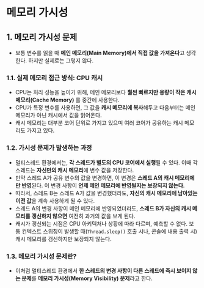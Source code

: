 # 메모리 가시성

## 1. 메모리 가시성 문제

- 보통 변수를 읽을 때 **메인 메모리(Main Memory)에서 직접 값을 가져온다**고 생각한다. 하지만 실제로는 그렇지 않다.

### 1.1. 실제 메모리 접근 방식: CPU 캐시

- CPU는 처리 성능을 높이기 위해, 메인 메모리보다 **훨씬 빠르지만 용량이 작은 캐시 메모리(Cache Memory)** 를 중간에 사용한다.
- CPU가 특정 변수를 사용하면, 그 값을 **캐시 메모리에 복사**해두고 다음부터는 메인 메모리가 아닌 캐시에서 값을 읽어온다.
- 캐시 메모리는 대부분 코어 단위로 가지고 있으며 여러 코어가 공유하는 캐시 메모리도 가지고 있다.

### 1.2. 가시성 문제가 발생하는 과정

- 멀티스레드 환경에서는, **각 스레드가 별도의 CPU 코어에서 실행**될 수 있다. 이때 각 스레드는 **자신만의 캐시 메모리**에 변수 값을 저장한다.
- 만약 스레드 A가 공유 변수의 값을 변경하면, 이 변경은 **스레드 A의 캐시 메모리에만 반영**된다. 이 변경 사항이 **언제 메인 메모리에 반영될지는 보장되지 않는다**.
- 따라서, 스레드 B는 스레드 A가 값을 변경했더라도, **자신의 캐시 메모리에 남아있는 이전 값**을 계속 사용하게 될 수 있다.
- 스레드 A의 변경 사항이 메인 메모리에 반영되었더라도, **스레드 B가 자신의 캐시 메모리를 갱신하지 않으면** 여전히 과거의 값을 보게 된다.
- 캐시가 갱신되는 시점은 CPU 아키텍처나 상황에 따라 다르며, 예측할 수 없다. 보통 컨텍스트 스위칭이 발생할 때(`Thread.sleep()` 호출 시나, 콘솔에 내용 출력 시) 캐시 메모리를 갱신하지만 보장되지 않는다.

### 1.3. 메모리 가시성 문제란?

- 이처럼 멀티스레드 환경에서 **한 스레드의 변경 사항이 다른 스레드에 즉시 보이지 않는 문제**를 **메모리 가시성(Memory Visibility) 문제**라고 한다.
